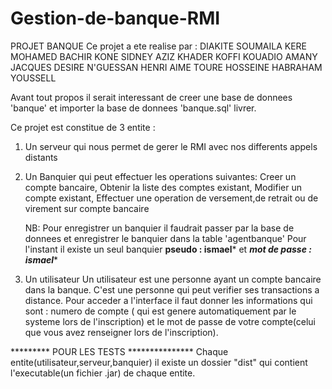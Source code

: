 # Gestion-de-banque-RMI
PROJET BANQUE
Ce projet a ete realise par :
DIAKITE SOUMAILA
KERE MOHAMED BACHIR
KONE SIDNEY AZIZ KHADER
KOFFI KOUADIO AMANY JACQUES DESIRE
N'GUESSAN HENRI AIME
TOURE HOSSEINE HABRAHAM YOUSSELL

Avant tout propos il serait interessant de creer une base de donnees 'banque' et importer la base de donnees 'banque.sql' livrer.

Ce projet est constitue de 3 entite : 

1) Un serveur qui nous permet de gerer le RMI avec nos differents appels distants

2) Un Banquier qui peut effectuer les operations suivantes: 
	Creer un compte bancaire,
	Obtenir la liste des comptes existant,
	Modifier un compte existant,
	Effectuer une operation de versement,de retrait ou de virement sur compte bancaire

   NB: Pour enregistrer un banquier il faudrait passer par la base de donnees et enregistrer le banquier dans la table 'agentbanque'
       Pour l'instant il existe un seul banquier ****pseudo : ismael***** et *****mot de passe : ismael******

3) Un utilisateur 
Un utilisateur est une personne ayant un compte bancaire dans la banque.
C'est une personne qui peut verifier ses transactions a distance.
Pour acceder a l'interface il faut donner les informations qui sont : numero de compte ( qui est genere automatiquement 
par le systeme lors de l'inscription) et le mot de passe de votre compte(celui que vous avez renseigner lors de l'inscription).

********* POUR LES TESTS ***************
Chaque entite(utilisateur,serveur,banquier) il existe un dossier "dist" qui contient l'executable(un fichier .jar) de chaque entite.
